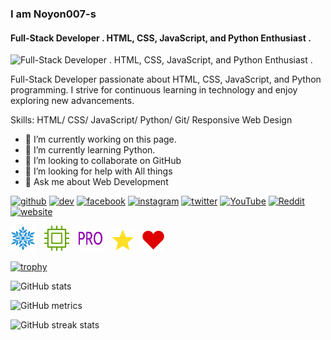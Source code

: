 ### <h>I am Noyon007-s</h>
#### Full-Stack Developer . HTML, CSS, JavaScript, and Python Enthusiast .
![Full-Stack Developer . HTML, CSS, JavaScript, and Python Enthusiast .](https://user-images.githubusercontent.com/90236635/232446433-d5540fa2-fe28-4bb8-b929-cdb51fe61336.gif)

Full-Stack Developer passionate about HTML, CSS, JavaScript, and Python programming. I strive for continuous learning in technology and enjoy exploring new advancements.

Skills: HTML/ CSS/ JavaScript/ Python/ Git/ Responsive Web Design

- 🔭 I’m currently working on this page. 
- 🌱 I’m currently learning Python. 
- 👯 I’m looking to collaborate on GitHub 
- 🤔 I’m looking for help with All things  
- 💬 Ask me about Web Development 


[<img src='https://cdn.jsdelivr.net/npm/simple-icons@3.0.1/icons/github.svg' alt='github' height='40'>](https://github.com/Noyon007-s)  [<img src='https://cdn.jsdelivr.net/npm/simple-icons@3.0.1/icons/hashnode.svg' alt='dev' height='40'>](.)  [<img src='https://cdn.jsdelivr.net/npm/simple-icons@3.0.1/icons/facebook.svg' alt='facebook' height='40'>](https://www.facebook.com/.)  [<img src='https://cdn.jsdelivr.net/npm/simple-icons@3.0.1/icons/instagram.svg' alt='instagram' height='40'>](https://www.instagram.com/./)  [<img src='https://cdn.jsdelivr.net/npm/simple-icons@3.0.1/icons/twitter.svg' alt='twitter' height='40'>](https://twitter.com/.)  [<img src='https://cdn.jsdelivr.net/npm/simple-icons@3.0.1/icons/youtube.svg' alt='YouTube' height='40'>](https://www.youtube.com/channel/.)  [<img src='https://cdn.jsdelivr.net/npm/simple-icons@3.0.1/icons/reddit.svg' alt='Reddit' height='40'>](https://www.reddit.com/user/.)  [<img src='https://cdn.jsdelivr.net/npm/simple-icons@3.0.1/icons/icloud.svg' alt='website' height='40'>](.)  

<a href='https://archiveprogram.github.com/'><img src='https://raw.githubusercontent.com/acervenky/animated-github-badges/master/assets/acbadge.gif' width='40' height='40'></a> <a href='https://docs.github.com/en/developers'><img src='https://raw.githubusercontent.com/acervenky/animated-github-badges/master/assets/devbadge.gif' width='40' height='40'></a> <a href='https://github.com/pricing'><img src='https://raw.githubusercontent.com/acervenky/animated-github-badges/master/assets/pro.gif' width='40' height='40'></a> <a href='https://stars.github.com/'><img src='https://raw.githubusercontent.com/acervenky/animated-github-badges/master/assets/starbadge.gif' width='35' height='35'></a> <a href='https://docs.github.com/en/github/supporting-the-open-source-community-with-github-sponsors'><img src='https://raw.githubusercontent.com/acervenky/animated-github-badges/master/assets/sponsorbadge.gif' width='35' height='35'></a> 

[![trophy](https://github-profile-trophy.vercel.app/?username=Noyon007-s)](https://github.com/ryo-ma/github-profile-trophy)

![GitHub stats](https://github-readme-stats.vercel.app/api?username=Noyon007-s&show_icons=true)  

![GitHub metrics](https://metrics.lecoq.io/Noyon007-s)  

![GitHub streak stats](https://streak-stats.demolab.com/?user=Noyon007-s)  

